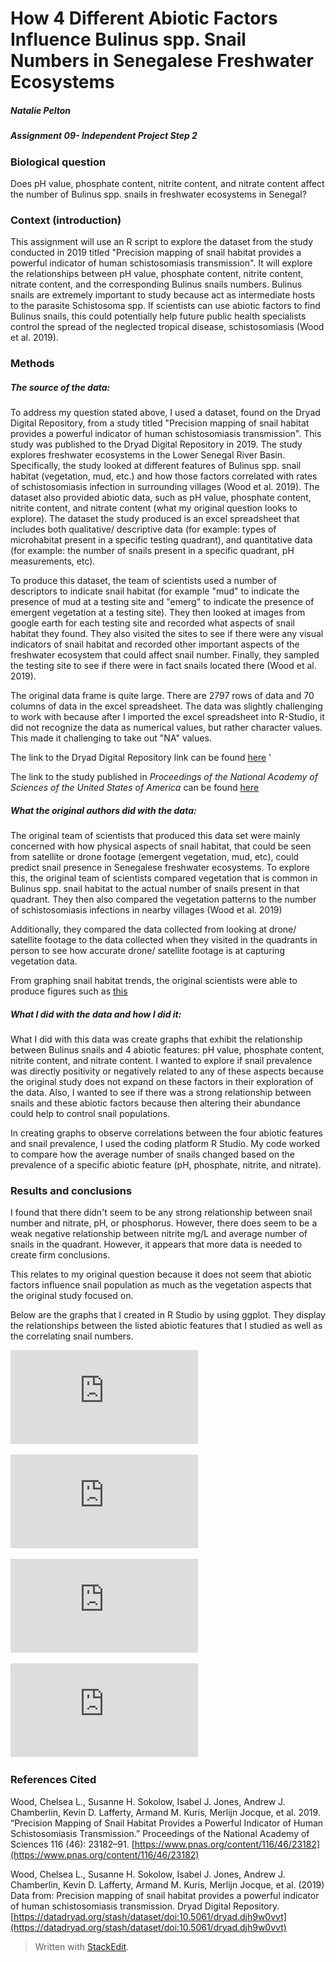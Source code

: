 ﻿

# How 4 Different Abiotic Factors Influence Bulinus spp. Snail Numbers in Senegalese Freshwater Ecosystems 
##### Natalie Pelton
##### Assignment 09- Independent Project Step 2

### Biological question

Does pH value, phosphate content, nitrite content, and nitrate content affect the number of Bulinus spp. snails in freshwater ecosystems in Senegal?

### Context (introduction)

This assignment will use an R script to explore the dataset from the study conducted in 2019 titled "Precision mapping of snail habitat provides a powerful indicator of human schistosomiasis transmission". It will explore the relationships between pH value, phosphate content, nitrite content,  nitrate content, and the corresponding Bulinus snails numbers. Bulinus snails are extremely important to study because act as intermediate hosts to the parasite Schistosoma spp. If scientists can use abiotic factors to find Bulinus snails, this could potentially help future public health specialists control the spread of the neglected tropical disease, schistosomiasis (Wood et al. 2019). 

### Methods

##### The source of the data:

To address my question stated above, I used a dataset, found on the Dryad Digital Repository, from a study titled "Precision mapping of snail habitat provides a powerful indicator of human schistosomiasis transmission". This study was published to the Dryad Digital Repository in 2019. The study explores freshwater ecosystems in the Lower Senegal River Basin. Specifically, the study looked at different features of Bulinus spp. snail habitat (vegetation, mud, etc.) and how those factors correlated with rates of schistosomiasis infection in surrounding villages (Wood et al. 2019). The dataset also provided abiotic data, such as pH value, phosphate content, nitrite content, and nitrate content (what my original question looks to explore). The dataset the study produced is an excel spreadsheet that includes both qualitative/ descriptive data (for example: types of microhabitat present in a specific testing quadrant), and quantitative data (for example: the number of snails present in a specific quadrant, pH measurements, etc). 

To produce this dataset, the team of scientists used a number of descriptors to indicate snail habitat (for example "mud" to indicate the presence of mud at a testing site and "emerg" to indicate the presence of emergent vegetation at a testing site). They then looked at images from google earth for each testing site and recorded what aspects of snail habitat they found. They also visited the sites to see if there were any visual indicators of snail habitat and recorded other important aspects of the freshwater ecosystem that could affect snail number. Finally, they sampled the testing site to see if there were in fact snails located there (Wood et al. 2019). 

The original data frame is quite large. There are 2797 rows of data and 70 columns of data in the excel spreadsheet. The data was slightly challenging to work with because after I imported the excel spreadsheet into R-Studio, it did not recognize the data as numerical values, but rather character values. This made it challenging to take out "NA" values. 

The link to the Dryad Digital Repository link can be found [here](https://datadryad.org/stash/dataset/doi:10.5061/dryad.djh9w0vvt) '

The link to the study published in *Proceedings of the National Academy of Sciences of the United States of America* can be found [here](https://www.pnas.org/content/116/46/23182)

##### What the original authors did with the data:

The original team of scientists that produced this data set were mainly concerned with how physical aspects of snail habitat, that could be seen from satellite or drone footage (emergent vegetation, mud, etc), could predict snail presence in Senegalese freshwater ecosystems. To explore this, the original team of scientists compared vegetation that is common in Bulinus spp. snail habitat to the actual number of snails present in that quadrant. They then also compared the vegetation patterns to the number of schistosomiasis infections in nearby villages (Wood et al. 2019)

Additionally, they compared the data collected from looking at drone/ satellite footage to the data collected when they visited in the quadrants in person to see how accurate drone/ satellite footage is at capturing vegetation data. 

From graphing snail habitat trends, the original scientists were able to produce figures such as [this](https://www.pnas.org/content/pnas/116/46/23182/F2.large.jpg)

##### What  _I_  did with the data and how I did it:

What I did with this data was create graphs that exhibit the relationship between Bulinus snails and 4 abiotic features: pH value, phosphate content, nitrite content, and nitrate content. I wanted to explore if snail prevalence was directly positivity or negatively related to any of these aspects because the original study does not expand on these factors in their exploration of the data. Also, I wanted to see if there was a strong relationship between snails and these abiotic factors because then altering their abundance could help to control snail populations. 

In creating graphs to observe correlations between the four abiotic features and snail prevalence, I used the coding platform R Studio. My code worked to compare how the average number of snails changed based on the prevalence of a specific abiotic feature (pH, phosphate, nitrite, and nitrate). 

### Results and conclusions

I found that there didn't seem to be any strong relationship between snail number and nitrate, pH, or phosphorus. However, there does seem to be a weak negative relationship between nitrite mg/L and average number of snails in the quadrant. However, it appears that more data is needed to create firm conclusions.

This relates to my original question because it does not seem that abiotic factors influence snail population as much as the vegetation aspects that the original study focused on. 

Below are the graphs that I created in R Studio by using ggplot. They display the relationships between the listed abiotic features that I studied as well as the correlating snail numbers. 

![Phosphate Graph](https://github.com/nape0465/CompBioLabsAndHomework/blob/main/Independent_Project/Graphs/Phosphate_Graph.pdf)

![Nitrate Graph](https://github.com/nape0465/CompBioLabsAndHomework/blob/main/Independent_Project/Graphs/Nitrate_Graph.pdf)

![Nitrite Graph](https://github.com/nape0465/CompBioLabsAndHomework/blob/main/Independent_Project/Graphs/Nitrite_Graph.pdf)

![pH Graph](https://github.com/nape0465/CompBioLabsAndHomework/blob/main/Independent_Project/Graphs/pH_Graph.pdf)

### References Cited

Wood, Chelsea L., Susanne H. Sokolow, Isabel J. Jones, Andrew J. Chamberlin, Kevin D. Lafferty, Armand M. Kuris, Merlijn Jocque, et al. 2019. “Precision Mapping of Snail Habitat Provides a Powerful Indicator of Human Schistosomiasis Transmission.” Proceedings of the National Academy of Sciences 116 (46): 23182–91. [https://www.pnas.org/content/116/46/23182](https://www.pnas.org/content/116/46/23182)

Wood, Chelsea L., Susanne H. Sokolow, Isabel J. Jones, Andrew J. Chamberlin, Kevin D. Lafferty, Armand M. Kuris, Merlijn Jocque, et al. (2019) Data from: Precision mapping of snail habitat provides a powerful indicator of human schistosomiasis transmission. Dryad Digital Repository. [https://datadryad.org/stash/dataset/doi:10.5061/dryad.djh9w0vvt](https://datadryad.org/stash/dataset/doi:10.5061/dryad.djh9w0vvt)

> Written with [StackEdit](https://stackedit.io/).
